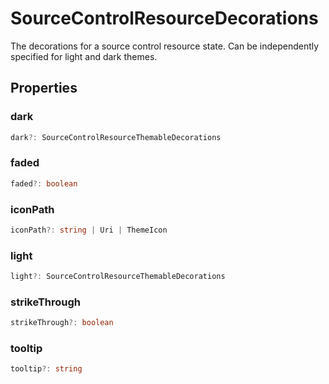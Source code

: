 # SourceControlResourceDecorations

The decorations for a source control resource state. Can be independently specified for light and dark themes.

## Properties

### dark

```typescript
dark?: SourceControlResourceThemableDecorations
```

### faded

```typescript
faded?: boolean
```

### iconPath

```typescript
iconPath?: string | Uri | ThemeIcon
```

### light

```typescript
light?: SourceControlResourceThemableDecorations
```

### strikeThrough

```typescript
strikeThrough?: boolean
```

### tooltip

```typescript
tooltip?: string
```

[ThemeIcon]: ThemeIcon.md
[Uri]: Uri.md
[SourceControlResourceThemableDecorations]: SourceControlResourceThemableDecorations.md
